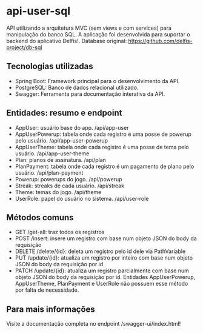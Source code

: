 # api-user-sql
API utilizando a arquitetura MVC (sem views e com services) para manipulação do banco SQL. A aplicação foi desenvolvida para suportar o backend do aplicativo Delfis!. Database original: https://github.com/delfis-project/db-sql

## Tecnologias utilizadas
- Spring Boot: Framework principal para o desenvolvimento da API.
- PostgreSQL: Banco de dados relacional utilizado.
- Swagger: Ferramenta para documentação interativa da API.

## Entidades: resumo e endpoint
* AppUser: usuário base do app. /api/app-user  
* AppUserPowerup: tabela onde cada registro é uma posse de powerup pelo usuário. /api/app-user-powerup  
* AppUserTheme: tabela onde cada registro é uma posse de tema pelo usuário. /api/app-user-theme  
* Plan: planos de assinatura. /api/plan  
* PlanPayment: tabela onde cada registro é um pagamento de plano pelo usuário. /api/plan-payment  
* Powerup: powerups do jogo. /api/powerup  
* Streak: streaks de cada usuário. /api/streak  
* Theme: temas do jogo. /api/theme  
* UserRole: papel do usuário no sistema. /api/user-role  

## Métodos comuns
* GET /get-all: traz todos os registros
* POST /insert: insere um registro com base num objeto JSON do body da requisição
* DELETE /delete/{id}: deleta um registro pelo id dele via PathVariable
* PUT /update/{id}: atualiza um registro por inteiro com base num objeto JSON do body da requisição por id
* PATCH /update/{id}: atualiza um registro parcialmente com base num objeto JSON do body da requisição por id. Entidades AppUserPowerup, AppUserTheme, PlanPayment e UserRole não possuem esse método por falta de necessidade.

## Para mais informações
Visite a documentação completa no endpoint /swagger-ui/index.html!